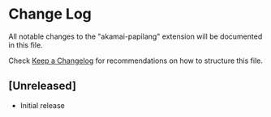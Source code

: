 # Change Log

All notable changes to the "akamai-papilang" extension will be documented in this file.

Check [Keep a Changelog](http://keepachangelog.com/) for recommendations on how to structure this file.

## [Unreleased]

- Initial release